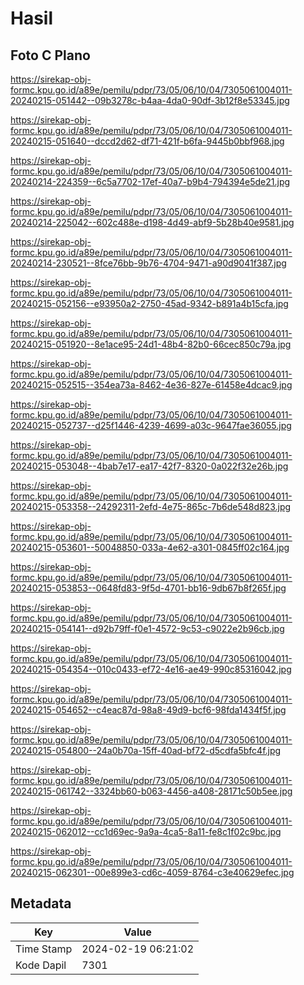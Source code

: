 # Hasil

## Foto C Plano

https://sirekap-obj-formc.kpu.go.id/a89e/pemilu/pdpr/73/05/06/10/04/7305061004011-20240215-051442--09b3278c-b4aa-4da0-90df-3b12f8e53345.jpg

https://sirekap-obj-formc.kpu.go.id/a89e/pemilu/pdpr/73/05/06/10/04/7305061004011-20240215-051640--dccd2d62-df71-421f-b6fa-9445b0bbf968.jpg

https://sirekap-obj-formc.kpu.go.id/a89e/pemilu/pdpr/73/05/06/10/04/7305061004011-20240214-224359--6c5a7702-17ef-40a7-b9b4-794394e5de21.jpg

https://sirekap-obj-formc.kpu.go.id/a89e/pemilu/pdpr/73/05/06/10/04/7305061004011-20240214-225042--602c488e-d198-4d49-abf9-5b28b40e9581.jpg

https://sirekap-obj-formc.kpu.go.id/a89e/pemilu/pdpr/73/05/06/10/04/7305061004011-20240214-230521--8fce76bb-9b76-4704-9471-a90d9041f387.jpg

https://sirekap-obj-formc.kpu.go.id/a89e/pemilu/pdpr/73/05/06/10/04/7305061004011-20240215-052156--e93950a2-2750-45ad-9342-b891a4b15cfa.jpg

https://sirekap-obj-formc.kpu.go.id/a89e/pemilu/pdpr/73/05/06/10/04/7305061004011-20240215-051920--8e1ace95-24d1-48b4-82b0-66cec850c79a.jpg

https://sirekap-obj-formc.kpu.go.id/a89e/pemilu/pdpr/73/05/06/10/04/7305061004011-20240215-052515--354ea73a-8462-4e36-827e-61458e4dcac9.jpg

https://sirekap-obj-formc.kpu.go.id/a89e/pemilu/pdpr/73/05/06/10/04/7305061004011-20240215-052737--d25f1446-4239-4699-a03c-9647fae36055.jpg

https://sirekap-obj-formc.kpu.go.id/a89e/pemilu/pdpr/73/05/06/10/04/7305061004011-20240215-053048--4bab7e17-ea17-42f7-8320-0a022f32e26b.jpg

https://sirekap-obj-formc.kpu.go.id/a89e/pemilu/pdpr/73/05/06/10/04/7305061004011-20240215-053358--24292311-2efd-4e75-865c-7b6de548d823.jpg

https://sirekap-obj-formc.kpu.go.id/a89e/pemilu/pdpr/73/05/06/10/04/7305061004011-20240215-053601--50048850-033a-4e62-a301-0845ff02c164.jpg

https://sirekap-obj-formc.kpu.go.id/a89e/pemilu/pdpr/73/05/06/10/04/7305061004011-20240215-053853--0648fd83-9f5d-4701-bb16-9db67b8f265f.jpg

https://sirekap-obj-formc.kpu.go.id/a89e/pemilu/pdpr/73/05/06/10/04/7305061004011-20240215-054141--d92b79ff-f0e1-4572-9c53-c9022e2b96cb.jpg

https://sirekap-obj-formc.kpu.go.id/a89e/pemilu/pdpr/73/05/06/10/04/7305061004011-20240215-054354--010c0433-ef72-4e16-ae49-990c85316042.jpg

https://sirekap-obj-formc.kpu.go.id/a89e/pemilu/pdpr/73/05/06/10/04/7305061004011-20240215-054652--c4eac87d-98a8-49d9-bcf6-98fda1434f5f.jpg

https://sirekap-obj-formc.kpu.go.id/a89e/pemilu/pdpr/73/05/06/10/04/7305061004011-20240215-054800--24a0b70a-15ff-40ad-bf72-d5cdfa5bfc4f.jpg

https://sirekap-obj-formc.kpu.go.id/a89e/pemilu/pdpr/73/05/06/10/04/7305061004011-20240215-061742--3324bb60-b063-4456-a408-28171c50b5ee.jpg

https://sirekap-obj-formc.kpu.go.id/a89e/pemilu/pdpr/73/05/06/10/04/7305061004011-20240215-062012--cc1d69ec-9a9a-4ca5-8a11-fe8c1f02c9bc.jpg

https://sirekap-obj-formc.kpu.go.id/a89e/pemilu/pdpr/73/05/06/10/04/7305061004011-20240215-062301--00e899e3-cd6c-4059-8764-c3e40629efec.jpg


## Metadata

| Key        | Value               |
| ---------- | ------------------- |
| Time Stamp | 2024-02-19 06:21:02 |
| Kode Dapil | 7301                |



